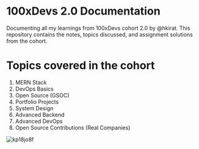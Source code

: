 # 100xDevs 2.0 Documentation
 
Documenting all my learnings from 100xDevs cohort 2.0 by @hkirat.
This repository contains the notes, topics discussed, and assignment solutions from the cohort.

# Topics covered in the cohort
1. MERN Stack
2. DevOps Basics
3. Open Source (GSOC)
4. Portfolio Projects
5. System Design
6. Advanced Backend
7. Advanced DevOps
8. Open Source Contributions (Real Companies)

![kp18jo8f](https://github.com/pranay911/Cohort/assets/65008142/732d1c97-3944-42db-b98a-7aac3458c65a)


